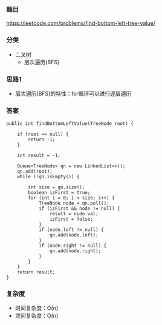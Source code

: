### 题目
https://leetcode.com/problems/find-bottom-left-tree-value/

### 分类
* 二叉树
    * 层次遍历(BFS)

### 思路1
* 层次遍历(BFS)的特性：for循环可以进行逐层遍历

### 答案
```
public int findBottomLeftValue(TreeNode root) {
    
    if (root == null) {
        return -1;
    }
    
    int result = -1;
    
    Queue<TreeNode> qn = new LinkedList<>();
    qn.add(root);
    while (!qn.isEmpty()) {
        
        int size = qn.size();
        boolean isFirst = true;
        for (int i = 0; i < size; i++) {
            TreeNode node = qn.poll();
            if (isFirst && node != null) {
                result = node.val;
                isFirst = false;
            }
            if (node.left != null) {
                qn.add(node.left);
            }
            if (node.right != null) {
                qn.add(node.right);
            }
        }
    }
    return result;
}
```

### 复杂度
* 时间复杂度：O(n)
* 空间复杂度：O(n)
